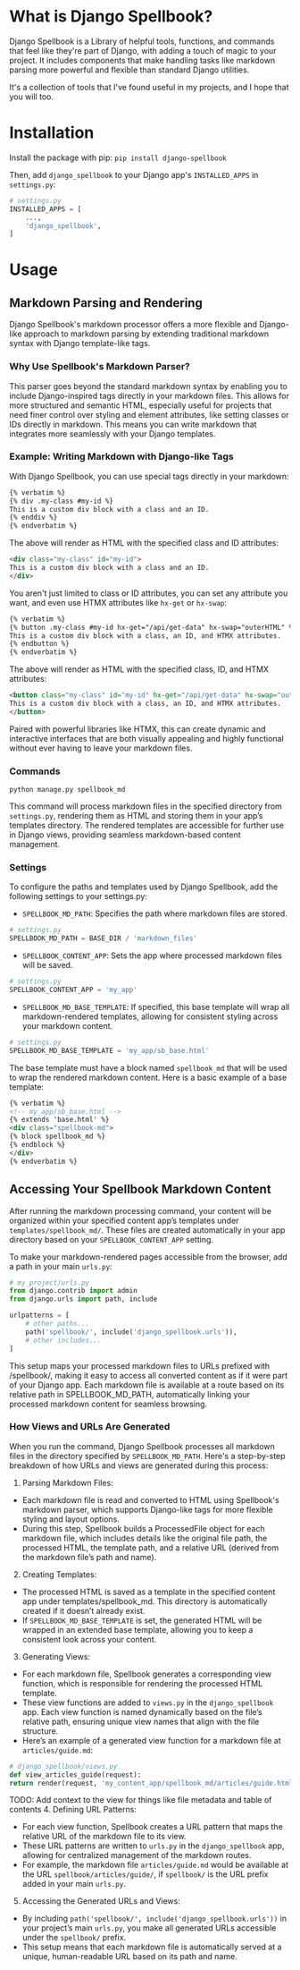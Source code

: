 # What is Django Spellbook?

Django Spellbook is a Library of helpful tools, functions, and commands that feel like they're part of Django, with adding a touch of magic to your project. It includes components that make handling tasks like markdown parsing more powerful and flexible than standard Django utilities.

It's a collection of tools that I've found useful in my projects, and I hope that you will too.

# Installation

Install the package with pip:
`pip install django-spellbook`

Then, add `django_spellbook` to your Django app's `INSTALLED_APPS` in `settings.py`:
~~~python
# settings.py
INSTALLED_APPS = [
    ...,
    'django_spellbook',
]
~~~
# Usage
## Markdown Parsing and Rendering

Django Spellbook's markdown processor offers a more flexible and Django-like approach to markdown parsing by extending traditional markdown syntax with Django template-like tags.

### Why Use Spellbook's Markdown Parser?

This parser goes beyond the standard markdown syntax by enabling you to include Django-inspired tags directly in your markdown files. This allows for more structured and semantic HTML, especially useful for projects that need finer control over styling and element attributes, like setting classes or IDs directly in markdown. This means you can write markdown that integrates more seamlessly with your Django templates.

### Example: Writing Markdown with Django-like Tags

With Django Spellbook, you can use special tags directly in your markdown:
~~~markdown
{% verbatim %}
{% div .my-class #my-id %}
This is a custom div block with a class and an ID.
{% enddiv %}
{% endverbatim %}
~~~
The above will render as HTML with the specified class and ID attributes:
~~~html
<div class="my-class" id="my-id">
This is a custom div block with a class and an ID.
</div>
~~~
You aren't just limited to class or ID attributes, you can set any attribute you want, and even use HTMX attributes like `hx-get` or `hx-swap`:
~~~markdown
{% verbatim %}
{% button .my-class #my-id hx-get="/api/get-data" hx-swap="outerHTML" %}
This is a custom div block with a class, an ID, and HTMX attributes.
{% endbutton %}
{% endverbatim %}
~~~
The above will render as HTML with the specified class, ID, and HTMX attributes:
~~~html
<button class="my-class" id="my-id" hx-get="/api/get-data" hx-swap="outerHTML">
This is a custom div block with a class, an ID, and HTMX attributes.
</button>
~~~
Paired with powerful libraries like HTMX, this can create dynamic and interactive interfaces that are both visually appealing and highly functional without ever having to leave your markdown files.

### Commands
`python manage.py spellbook_md`

This command will process markdown files in the specified directory from `settings.py`, rendering them as HTML and storing them in your app’s templates directory. The rendered templates are accessible for further use in Django views, providing seamless markdown-based content management.

### Settings

To configure the paths and templates used by Django Spellbook, add the following settings to your settings.py:

- `SPELLBOOK_MD_PATH`: Specifies the path where markdown files are stored.
~~~python
# settings.py
SPELLBOOK_MD_PATH = BASE_DIR / 'markdown_files'
~~~

- `SPELLBOOK_CONTENT_APP`: Sets the app where processed markdown files will be saved.
~~~python
# settings.py
SPELLBOOK_CONTENT_APP = 'my_app'
~~~

- `SPELLBOOK_MD_BASE_TEMPLATE`: If specified, this base template will wrap all markdown-rendered templates, allowing for consistent styling across your markdown content.
~~~python
# settings.py
SPELLBOOK_MD_BASE_TEMPLATE = 'my_app/sb_base.html'
~~~
The base template must have a block named `spellbook_md` that will be used to wrap the rendered markdown content. Here is a basic example of a base template:
~~~html
{% verbatim %}
<!-- my_app/sb_base.html -->
{% extends 'base.html' %}
<div class="spellbook-md">
{% block spellbook_md %}
{% endblock %}
</div>
{% endverbatim %}
~~~
## Accessing Your Spellbook Markdown Content

After running the markdown processing command, your content will be organized within your specified content app’s templates under `templates/spellbook_md/`. These files are created automatically in your app directory based on your `SPELLBOOK_CONTENT_APP` setting.

To make your markdown-rendered pages accessible from the browser, add a path in your main `urls.py`:
~~~python
# my_project/urls.py
from django.contrib import admin
from django.urls import path, include

urlpatterns = [
    # other paths...
    path('spellbook/', include('django_spellbook.urls')),
    # other includes...
]
~~~
This setup maps your processed markdown files to URLs prefixed with /spellbook/, making it easy to access all converted content as if it were part of your Django app. Each markdown file is available at a route based on its relative path in SPELLBOOK_MD_PATH, automatically linking your processed markdown content for seamless browsing.
### How Views and URLs Are Generated

When you run the command, Django Spellbook processes all markdown files in the directory specified by `SPELLBOOK_MD_PATH`. Here's a step-by-step breakdown of how URLs and views are generated during this process:
1. Parsing Markdown Files:
- Each markdown file is read and converted to HTML using Spellbook's markdown parser, which supports Django-like tags for more flexible styling and layout options.
- During this step, Spellbook builds a ProcessedFile object for each markdown file, which includes details like the original file path, the processed HTML, the template path, and a relative URL (derived from the markdown file’s path and name).
2. Creating Templates:
- The processed HTML is saved as a template in the specified content app under templates/spellbook_md. This directory is automatically created if it doesn’t already exist.
- If `SPELLBOOK_MD_BASE_TEMPLATE` is set, the generated HTML will be wrapped in an extended base template, allowing you to keep a consistent look across your content.
3. Generating Views:
- For each markdown file, Spellbook generates a corresponding view function, which is responsible for rendering the processed HTML template.
- These view functions are added to `views.py` in the `django_spellbook` app. Each view function is named dynamically based on the file’s relative path, ensuring unique view names that align with the file structure.
- Here’s an example of a generated view function for a markdown file at `articles/guide.md`:
~~~python
# django_spellbook/views.py
def view_articles_guide(request):
return render(request, 'my_content_app/spellbook_md/articles/guide.html')
~~~
TODO: Add context to the view for things like file metadata and table of contents
4. Defining URL Patterns:
- For each view function, Spellbook creates a URL pattern that maps the relative URL of the markdown file to its view.
- These URL patterns are written to `urls.py` in the `django_spellbook` app, allowing for centralized management of the markdown routes.
- For example, the markdown file `articles/guide.md` would be available at the URL `spellbook/articles/guide/`, if `spellbook/` is the URL prefix added in your main `urls.py`.
5. Accessing the Generated URLs and Views:
- By including `path('spellbook/', include('django_spellbook.urls'))` in your project’s main `urls.py`, you make all generated URLs accessible under the `spellbook/` prefix.
- This setup means that each markdown file is automatically served at a unique, human-readable URL based on its path and name.